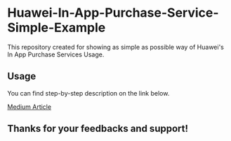 # Huawei-In-App-Purchase-Service-Simple-Example

This repository created for showing as simple as possible way of Huawei's In App Purchase Services Usage. 

## Usage

You can find step-by-step description on the link below.

[Medium Article](https://medium.com/p/e5658ccd6025/edit)

## Thanks for your feedbacks and support!
